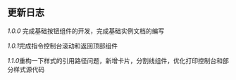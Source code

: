## 更新日志

*1.0.0* 完成基础按钮组件的开发，完成基础实例文档的编写 

*1.0.1*完成指令控制台滚动和返回顶部组件

*1.1.0*重构一下样式的引用路径问题，新增卡片，分割线组件，优化打印控制台和部分样式源代码

